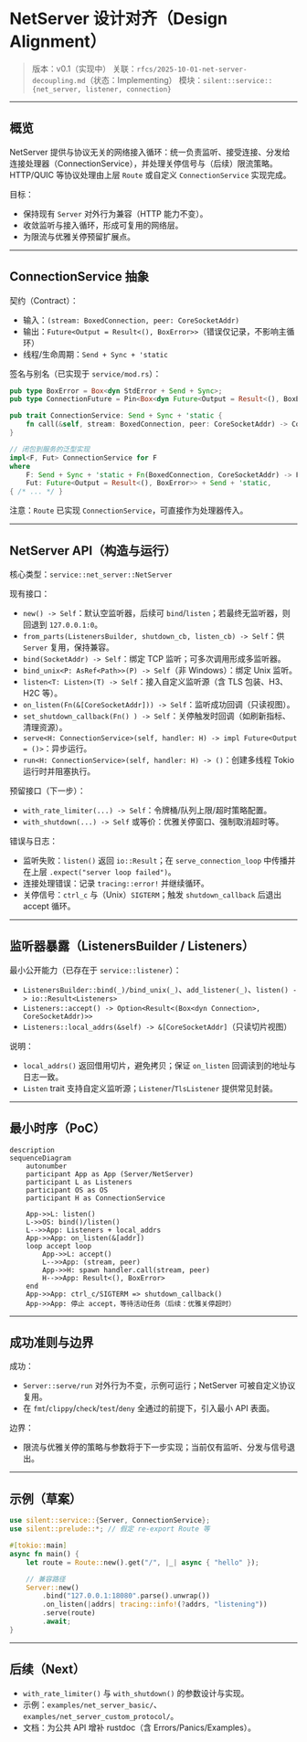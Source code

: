 # NetServer 设计对齐（Design Alignment）

> 版本：v0.1（实现中）
> 关联：`rfcs/2025-10-01-net-server-decoupling.md`（状态：Implementing）
> 模块：`silent::service::{net_server, listener, connection}`

---

## 概览

NetServer 提供与协议无关的网络接入循环：统一负责监听、接受连接、分发给连接处理器（ConnectionService），并处理关停信号与（后续）限流策略。HTTP/QUIC 等协议处理由上层 `Route` 或自定义 `ConnectionService` 实现完成。

目标：
- 保持现有 `Server` 对外行为兼容（HTTP 能力不变）。
- 收敛监听与接入循环，形成可复用的网络层。
- 为限流与优雅关停预留扩展点。

---

## ConnectionService 抽象

契约（Contract）：
- 输入：`(stream: BoxedConnection, peer: CoreSocketAddr)`
- 输出：`Future<Output = Result<(), BoxError>>`（错误仅记录，不影响主循环）
- 线程/生命周期：`Send + Sync + 'static`

签名与别名（已实现于 `service/mod.rs`）：

```rust
pub type BoxError = Box<dyn StdError + Send + Sync>;
pub type ConnectionFuture = Pin<Box<dyn Future<Output = Result<(), BoxError>> + Send>>;

pub trait ConnectionService: Send + Sync + 'static {
    fn call(&self, stream: BoxedConnection, peer: CoreSocketAddr) -> ConnectionFuture;
}

// 闭包到服务的泛型实现
impl<F, Fut> ConnectionService for F
where
    F: Send + Sync + 'static + Fn(BoxedConnection, CoreSocketAddr) -> Fut,
    Fut: Future<Output = Result<(), BoxError>> + Send + 'static,
{ /* ... */ }
```

注意：`Route` 已实现 `ConnectionService`，可直接作为处理器传入。

---

## NetServer API（构造与运行）

核心类型：`service::net_server::NetServer`

现有接口：
- `new() -> Self`：默认空监听器，后续可 `bind`/`listen`；若最终无监听器，则回退到 `127.0.0.1:0`。
- `from_parts(ListenersBuilder, shutdown_cb, listen_cb) -> Self`：供 `Server` 复用，保持兼容。
- `bind(SocketAddr) -> Self`：绑定 TCP 监听；可多次调用形成多监听器。
- `bind_unix<P: AsRef<Path>>(P) -> Self`（非 Windows）：绑定 Unix 监听。
- `listen<T: Listen>(T) -> Self`：接入自定义监听源（含 TLS 包装、H3、H2C 等）。
- `on_listen(Fn(&[CoreSocketAddr])) -> Self`：监听成功回调（只读视图）。
- `set_shutdown_callback(Fn() ) -> Self`：关停触发时回调（如刷新指标、清理资源）。
- `serve<H: ConnectionService>(self, handler: H) -> impl Future<Output = ()>`：异步运行。
- `run<H: ConnectionService>(self, handler: H) -> ()`：创建多线程 Tokio 运行时并阻塞执行。

预留接口（下一步）：
- `with_rate_limiter(...) -> Self`：令牌桶/队列上限/超时策略配置。
- `with_shutdown(...) -> Self` 或等价：优雅关停窗口、强制取消超时等。

错误与日志：
- 监听失败：`listen()` 返回 `io::Result`；在 `serve_connection_loop` 中传播并在上层 `.expect("server loop failed")`。
- 连接处理错误：记录 `tracing::error!` 并继续循环。
- 关停信号：`ctrl_c` 与（Unix）`SIGTERM`；触发 `shutdown_callback` 后退出 accept 循环。

---

## 监听器暴露（ListenersBuilder / Listeners）

最小公开能力（已存在于 `service::listener`）：
- `ListenersBuilder::bind(_)/bind_unix(_)`、`add_listener(_)`、`listen() -> io::Result<Listeners>`
- `Listeners::accept() -> Option<Result<(Box<dyn Connection>, CoreSocketAddr)>>`
- `Listeners::local_addrs(&self) -> &[CoreSocketAddr]`（只读切片视图）

说明：
- `local_addrs()` 返回借用切片，避免拷贝；保证 `on_listen` 回调读到的地址与日志一致。
- `Listen` trait 支持自定义监听源；`Listener`/`TlsListener` 提供常见封装。

---

## 最小时序（PoC）

```mermaid
description
sequenceDiagram
    autonumber
    participant App as App (Server/NetServer)
    participant L as Listeners
    participant OS as OS
    participant H as ConnectionService

    App->>L: listen()
    L->>OS: bind()/listen()
    L-->>App: Listeners + local_addrs
    App->>App: on_listen(&[addr])
    loop accept loop
        App->>L: accept()
        L-->>App: (stream, peer)
        App->>H: spawn handler.call(stream, peer)
        H-->>App: Result<(), BoxError>
    end
    App->>App: ctrl_c/SIGTERM => shutdown_callback()
    App->>App: 停止 accept，等待活动任务（后续：优雅关停超时）
```

---

## 成功准则与边界

成功：
- `Server::serve/run` 对外行为不变，示例可运行；NetServer 可被自定义协议复用。
- 在 `fmt`/`clippy`/`check`/`test`/`deny` 全通过的前提下，引入最小 API 表面。

边界：
- 限流与优雅关停的策略与参数将于下一步实现；当前仅有监听、分发与信号退出。

---

## 示例（草案）

```rust
use silent::service::{Server, ConnectionService};
use silent::prelude::*; // 假定 re-export Route 等

#[tokio::main]
async fn main() {
    let route = Route::new().get("/", |_| async { "hello" });

    // 兼容路径
    Server::new()
        .bind("127.0.0.1:18080".parse().unwrap())
        .on_listen(|addrs| tracing::info!(?addrs, "listening"))
        .serve(route)
        .await;
}
```

---

## 后续（Next）
- `with_rate_limiter()` 与 `with_shutdown()` 的参数设计与实现。
- 示例：`examples/net_server_basic/`、`examples/net_server_custom_protocol/`。
- 文档：为公共 API 增补 rustdoc（含 Errors/Panics/Examples）。
